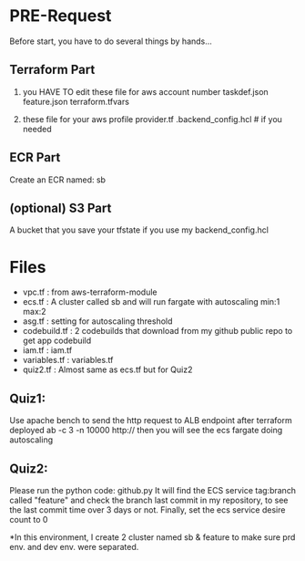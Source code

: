 # PRE-Request

Before start, you have to do several things by hands...

Terraform Part
------
1. you HAVE TO edit these file for aws account number
taskdef.json
feature.json
terraform.tfvars

2. these file for your aws profile
provider.tf
.backend_config.hcl # if you needed

ECR Part
------
Create an ECR named: sb 

(optional)
S3 Part
------
A bucket that you save your tfstate if you use my backend_config.hcl

# Files

- vpc.tf : from aws-terraform-module
- ecs.tf : A cluster called sb and will run fargate with autoscaling min:1 max:2
- asg.tf : setting for autoscaling threshold
- codebuild.tf : 2 codebuilds that download from my github public repo to get app codebuild
- iam.tf : iam.tf
- variables.tf : variables.tf
- quiz2.tf : Almost same as ecs.tf but for Quiz2


Quiz1:
------
Use apache bench to send the http request to ALB endpoint after terraform deployed
ab -c 3 -n 10000 http://<alb-endpoint> 
then you will see the ecs fargate doing autoscaling


Quiz2:
------
Please run the python code: github.py
It will find the ECS service tag:branch called "feature" 
and check the branch last commit in my repository,
to see the last commit time over 3 days or not.
Finally, set the ecs service desire count to 0

*In this environment, I create 2 cluster named sb & feature 
to make sure prd env. and dev env. were separated.
